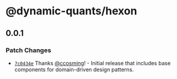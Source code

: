 # @dynamic-quants/hexon

## 0.0.1

### Patch Changes

- [`7c0434e`](https://github.com/DynamicQuants/hexon/commit/7c0434e7bb43cafee635aa594c5214bdedf9d1ec) Thanks [@ccosming](https://github.com/ccosming)! - Initial release that includes base components for domain-driven design patterns.
